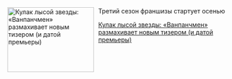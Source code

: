 <!--2025-09-04 11:45:26-->
<div class="yb">
  <div class="rss kino_kino"><a href="https://www.kino-teatr.ru/kino/news/y2025/9-4/38855/" title="Кулак лысой звезды: «Ванпанчмен» размахивает новым тизером (и датой премьеры)"><img src="https://www.kino-teatr.ru/news/5/5/38855/poster.jpg" width="196" height="147" align="left" hspace="5" style="margin: 0px 10px 0px 5px" alt="Кулак лысой звезды: «Ванпанчмен» размахивает новым тизером (и датой премьеры)"/></a>Третий сезон франшизы стартует осенью <p class="titl"><a href="https://www.kino-teatr.ru/kino/news/y2025/9-4/38855/">Кулак лысой звезды: «Ванпанчмен» размахивает новым тизером (и датой премьеры)</a></p></div>
</div>
